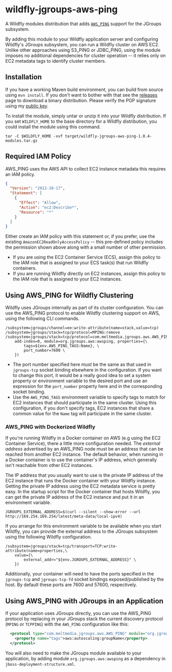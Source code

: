 wildfly-jgroups-aws-ping
========================

A Wildfly modules distribution that adds [`AWS_PING`](https://github.com/meltmedia/jgroups-aws) support for the JGroups subsystem.

By adding this module to your Wildfly application server and configuring Wildfly's JGroups subsystem, you can run a Wildfly cluster on AWS EC2. Unlike other approaches using S3_PING or JDBC_PING, using the module imposes no additional dependencies for cluster operation -- it relies only on EC2 metadata tags to identify cluster members.

Installation
-------------

If you have a working Maven build environment, you can build from source using `mvn install`. If you don't want to bother with that see the [releases](https://github.com/soulwing/wildfly-jgroups-aws-ping/releases) page to download a binary distribution. Please verify the PGP signature using my [public key](https://keybase.io/ceharris).

To install the module, simply untar or unzip it into your Wildfly distribution. If you set `WILDFLY_HOME` to the base directory for a Wildfly distribution, you could install the module using this command.

```
tar -C $WILDFLY_HOME -xvf target/wildfly-jgroups-aws-ping-1.0.4-modules.tar.gz
```

Required IAM Policy
-------------------

AWS_PING uses the AWS API to collect EC2 instance metadata this requires an IAM policy.

``` json
{
  "Version": "2012-10-17",
  "Statement": [
    {
      "Effect": "Allow",
      "Action": "ec2:Describe*",
      "Resource": "*"
    }
  ]
}
```

Either create an IAM policy with this statement or, if you prefer, use the existing `AmazonEC2ReadOnlyAccessPolicy` -- this pre-defined policy includes the permission shown above along with a small number of other permission.

* If you are using the EC2 Container Service (ECS), assign this policy to the IAM role that is assigned to your ECS task(s) that run Wildfly containers.
* If you are running Wildfly directly on EC2 instances, assign this policy to the IAM role that is assigned to your EC2 instances.

Using AWS_PING for Wildfly Clustering
-------------------------------------

Wildfly uses JGroups internally as part of its cluster configuration. You can use the AWS_PING protocol to enable Wildfly clustering support on AWS, using the following CLI commands.

```
/subsystem=jgroups/channel=ee:write-attribute(name=stack,value=tcp)
/subsystem=jgroups/stack=tcp/protocol=MPING:remove
/subsystem=jgroups/stack=tcp/protocol=com.meltmedia.jgroups.aws.AWS_PING:add(\
    add-index=0, module=org.jgroups.aws:awsping, properties={\
        tags=${env.AWS_PING_TAGS:Name}, \
        port_number=7600 \
    })
```

* The port number specified here _must_ be the same as that used in `jgroups-tcp` socket binding elsewhere
  in the configuration. If you want to change this port, it would be a really good idea to set a system property 
  or environment variable to the desired port and use an expression for the `port_number` property here and in the
  corresponding socket binding.
* Use the `AWS_PING_TAGS` environment variable to specify tags to match for EC2 instances that should participate 
  in the same cluster. Using this configuration, if you don't specify tags, EC2 instances that share a common value 
  for the `Name` tag will participate in the same cluster.

### AWS_PING with Dockerized Wildfly

If you're running Wildfly in a Docker container on AWS (e.g using the EC2 Container Service), there a little more 
configuration needed. The _external address_ advertised by an AWS_PING node must be an address that can be reached from another EC2 instance. The default behavior, when running in a Docker container is to use the container's IP address, which generally isn't reachable from other EC2 instances.

The IP address that you usually want to use is the private IP address of the EC2 instance that runs the Docker container with your Wildfly instance. Getting the private IP address using the EC2 metadata service is pretty easy. In the startup script for the Docker container that hosts Wildfly, you can get the private IP address of the EC2 instance and put it in an environment variable.

```
JGROUPS_EXTERNAL_ADDRESS=$(curl --silent --show-error --url http://169.254.169.254/latest/meta-data/local-ipv4)
```

If you arrange for this environment variable to be available when you start Wildfly, you can provide the external address to the JGroups subsystem using the following Wildfly configuration.

```
/subsystem=jgroups/stack=tcp/transport=TCP:write-attribute(name=properties,\
    value={\
        external_addr="${env.JGROUPS_EXTERNAL_ADDRESS}" \
    })
```

Additionally, your container will need to have the ports specified in the `jgroups-tcp` and `jgroups-tcp-fd` socket bindings exposed/published by the host. By default these ports are 7600 and 57600, respectively.


Using AWS_PING with JGroups in an Application
---------------------------------------------

If your application uses JGroups directly, you can use the AWS_PING protocol by replacing in your JGroups stack the current discovery protocol (`MPING` or `TCPPING`) with the `AWS_PING` configuration like this:

``` xml
  <protocol type="com.meltmedia.jgroups.aws.AWS_PING" module="org.jgroups.aws:awsping">
    <property name="tags">aws:autoscaling:groupName</property>
  </protocol>
```

You will also need to make the JGroups module available to your application, by adding
module `org.jgroups.aws:awsping` as a dependency in `jboss-deployment-structure.xml`.
